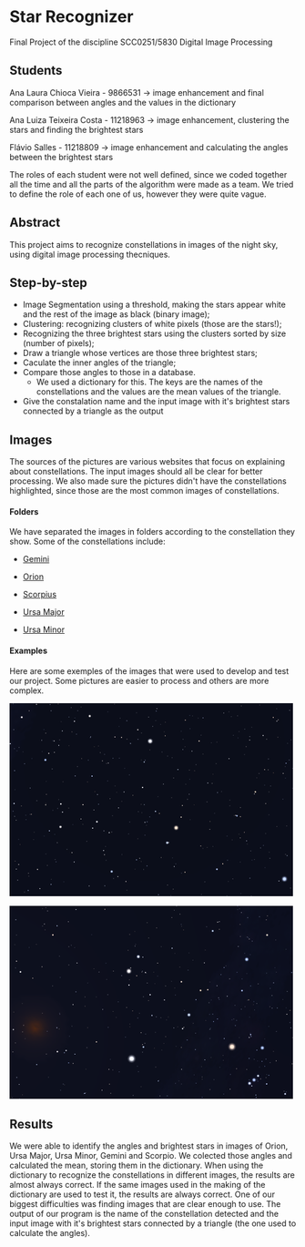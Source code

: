 # Star Recognizer
Final Project of the discipline SCC0251/5830 Digital Image Processing

## Students
Ana Laura Chioca Vieira - 9866531 -> image enhancement and final comparison between angles and the values in the dictionary

Ana Luiza Teixeira Costa - 11218963 -> image enhancement, clustering the stars and finding the brightest stars

Flávio Salles - 11218809 -> image enhancement and calculating the angles between the brightest stars

The roles of each student were not well defined, since we coded together all the time and all the parts of the algorithm were made as a team. We tried to define the role of each one of us, however they were quite vague.

## Abstract
This project aims to recognize constellations in images of the night sky, using digital image processing thecniques.

## Step-by-step

 - Image Segmentation using a threshold, making the stars appear white and the rest of the image as black (binary image);
 - Clustering: recognizing clusters of white pixels (those are the stars!);
 - Recognizing the three brightest stars using the clusters sorted by size (number of pixels);
 - Draw a triangle whose vertices are those three brightest stars;
 - Caculate the inner angles of the triangle;
 - Compare those angles to those in a database. 
    - We used a dictionary for this. The keys are the names of the constellations and the values are the mean values of the triangle.
 - Give the constalation name and the input image with it's brightest stars connected by a triangle as the output


## Images
The sources of the pictures are various websites that focus on explaining about constellations. The input images should all be clear for better processing. We also made sure the pictures didn't have the constellations highlighted, since those are the most common images of constellations. 

#### Folders
We have separated the images in folders according to the constellation they show. Some of the constellations include:


- [Gemini](Images/Gemini) 

- [Orion](Images/Orion)

- [Scorpius](Images/Scorpius) 

- [Ursa Major](Images/UrsaMajor)

- [Ursa Minor](Images/UrsaMinor)


#### Examples
Here are some exemples of the images that were used to develop and test our project. Some pictures are easier to process and others are more complex.


![Ursa Minor](Images/UrsaMinor/con_UMI_001.png)



![Gemini](Images/Gemini/con_GEM_001.png)



## Results
We were able to identify the angles and brightest stars in images of Orion, Ursa Major, Ursa Minor, Gemini and Scorpio. We colected those angles and calculated the mean, storing them in the dictionary. When using the dictionary to recognize the constellations in different images, the results are almost always correct. If the same images used in the making of the dictionary are used to test it, the results are always correct. One of our biggest difficulties was finding images that are clear enough to use. The output of our program is the name of the constellation detected and the input image with it's brightest stars connected by a triangle (the one used to calculate the angles).




